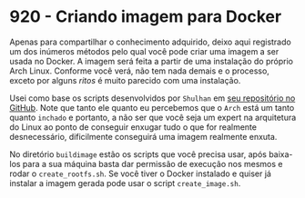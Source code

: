 # 920 - Criando imagem para Docker

Apenas para compartilhar o conhecimento adquirido, deixo aqui registrado um dos inúmeros métodos
pelo qual você pode criar uma imagem a ser usada no Docker. A imagem será feita a partir de uma
instalação do próprio Arch Linux. Conforme você verá, não tem nada demais e o processo, exceto por
alguns *ritos* é muito parecido com uma instalação.

Usei como base os scripts desenvolvidos por ``Shulhan`` em [seu repositório no GitHub](https://github.com/shuLhan/arch-docker).
Note que tanto ele quanto eu percebemos que o ``Arch`` está um tanto quanto ``inchado`` e portanto,
a não ser que você seja um expert na arquitetura do Linux ao ponto de conseguir enxugar tudo o que
for realmente desnecessário, dificilmente conseguirá uma imagem realmente enxuta.

No diretório ``buildimage`` estão os scripts que você precisa usar, após baixa-los para a sua
máquina basta dar permissão de execução nos mesmos e rodar o ``create_rootfs.sh``. Se você tiver
o Docker instalado e quiser já instalar a imagem gerada pode usar o script ``create_image.sh``.
